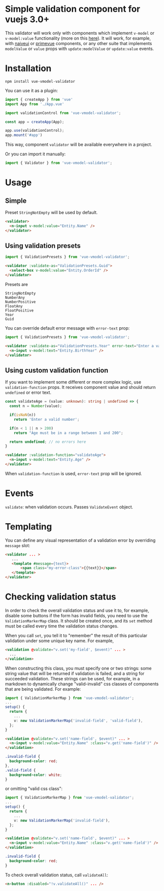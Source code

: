 # Simple validation component for vuejs 3.0+

This validator will work only with components which implement `v-model` or `v-model:value` functionality (more on this [here](https://v3-migration.vuejs.org/breaking-changes/v-model.html)). It will work, for example, with [naiveui](https://naiveui.com) or [primevue](https://primefaces.org/primevue) components, or any other suite that implements `modelValue` or `value` props with `update:modelValue` or `update:value` events.

# Installation

`npm install vue-vmodel-validator`

You can use it as a plugin:
``` ts
import { createApp } from 'vue'
import App from './App.vue'

import validationControl from 'vue-vmodel-validator';

const app = createApp(App);

app.use(validationControl);
app.mount('#app')
```
This way, component `validator` will be available everywhere in a project.

Or you can import it manually:

``` ts
import { Validator } from 'vue-vmodel-validator';
```

# Usage

## Simple
Preset `StringNotEmpty` will be used by default.
``` html
<validator>
  <n-input v-model:value="Entity.Name" />
</validator>
```

## Using validation presets
``` ts
import { ValidationPresets } from 'vue-vmodel-validator';
```
``` html
<validator :validate-as="ValidationPresets.Guid">
  <select-box v-model:value="Entity.OrderId" />
</validator>
```

Presets are
```
StringNotEmpty
NumberAny
NumberPositive
FloatAny
FloatPositive
Year
Guid
```

You can override default error message with `error-text` prop:
``` ts
import { ValidationPresets } from 'vue-vmodel-validator';
```
``` html
<validator :validate-as="ValidationPresets.Year" error-text="Enter a valid birth year">
  <n-input v-model:text="Entity.BirthYear" />
</validator>
```

## Using custom validation function
If you want to implement some different or more complex logic, use `validation-function` props. It receives component value and should return `undefined` or error text.
``` ts
const validateAge = (value: unknown): string | undefined => {
  const n = Number(value);

  if(isNaN(n))
    return 'Enter a valid number';

  if(n < 1 || n > 200)
    return "Age must be in a range between 1 and 200";

  return undefined; // no errors here
}
```
``` html
<validator :validation-function="validateAge">
  <n-input v-model:text="Entity.Age" />
</validator>
```
When `validation-function` is used, `error-text` prop will be ignored.

# Events

`validate`: when validation occurs. Passes `ValidateEvent` object.

# Templating

You can define any visual representation of a validation error by overriding `message` slot:
``` html
<validator ... >
   ...
   <template #message={text}>
       <span class="my-error-class">{{text}}</span>
   </template>
</validator>
```

# Checking validation status

In order to check the overall validation status and use it to, for example, disable some buttons if the form has invalid fields, you need to use the `ValidationMarkerMap` class.
It should be created once, and its `set` method must be called every time the validation status changes.

When you call `set`, you tell it to "remember" the result of this particular validation under some unique key name. For example,

``` html
<validation @validate="v.set('my-field', $event)" ... >
  ...
</validation>
```

When constructing this class, you must specify one or two strings: some string value that will be returned if validation is failed, and a string for succeeded validation. These strings can be used, for example, in a markdown to dynamically change "valid-invalid" css classes of components that are being validated. For example:

``` ts
import { ValidationMarkerMap } from 'vue-vmodel-validator';
...
setup() {
  return {
    ...
    v: new ValidationMarkerMap('invalid-field', 'valid-field'),
  };
}
``` 
``` html
<validation @validate="v.set('name-field', $event)" ... >
  <n-input v-model:value="Entity.Name" :class="v.get('name-field')" />
</validation>
```
``` css
.invalid-field {
  background-color: red;
},
.valid-field {
  background-color: white;
}
```
or omitting "valid css class":
``` ts
import { ValidationMarkerMap } from 'vue-vmodel-validator';
...
setup() {
  return {
    ...
    v: new ValidationMarkerMap('invalid-field'),
  };
}
``` 
``` html
<validation @validate="v.set('name-field', $event)" ... >
  <n-input v-model:value="Entity.Name" :class="v.get('name-field')" />
</validation>
```
``` css
.invalid-field {
  background-color: red;
}
```

To check overall validation status, call `validateAll`:
``` html
<n-button :disabled="!v.validateAll()" ... />
```
